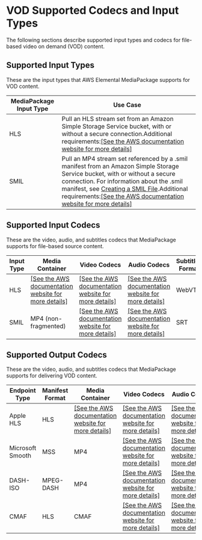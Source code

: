 # VOD Supported Codecs and Input Types<a name="supported-inputs-vod"></a>

The following sections describe supported input types and codecs for file\-based video on demand \(VOD\) content\.

## Supported Input Types<a name="supported-types-vod"></a>

These are the input types that AWS Elemental MediaPackage supports for VOD content\.


| MediaPackage Input Type | Use Case | 
| --- | --- | 
| HLS | Pull an HLS stream set from an Amazon Simple Storage Service bucket, with or without a secure connection\.Additional requirements:[\[See the AWS documentation website for more details\]](http://docs.aws.amazon.com/mediapackage/latest/ug/supported-inputs-vod.html) | 
| SMIL | Pull an MP4 stream set referenced by a \.smil manifest from an Amazon Simple Storage Service bucket, with or without a secure connection\. For information about the \.smil manifest, see [Creating a SMIL File](supported-inputs-vod-smil.md)\.Additional requirements:[\[See the AWS documentation website for more details\]](http://docs.aws.amazon.com/mediapackage/latest/ug/supported-inputs-vod.html) | 

## Supported Input Codecs<a name="suported-inputs-codecs-vod"></a>

These are the video, audio, and subtitles codecs that MediaPackage supports for file\-based source content\.


| Input Type | Media Container | Video Codecs | Audio Codecs | Subtitles Format | 
| --- | --- | --- | --- | --- | 
| HLS |  [\[See the AWS documentation website for more details\]](http://docs.aws.amazon.com/mediapackage/latest/ug/supported-inputs-vod.html)  |  [\[See the AWS documentation website for more details\]](http://docs.aws.amazon.com/mediapackage/latest/ug/supported-inputs-vod.html)  |  [\[See the AWS documentation website for more details\]](http://docs.aws.amazon.com/mediapackage/latest/ug/supported-inputs-vod.html)  | WebVTT | 
| SMIL | MP4 \(non\-fragmented\) |  [\[See the AWS documentation website for more details\]](http://docs.aws.amazon.com/mediapackage/latest/ug/supported-inputs-vod.html)  |  [\[See the AWS documentation website for more details\]](http://docs.aws.amazon.com/mediapackage/latest/ug/supported-inputs-vod.html)  | SRT | 

## Supported Output Codecs<a name="suported-outputs-codecs-vod"></a>

These are the video, audio, and subtitles codecs that MediaPackage supports for delivering VOD content\.


| Endpoint Type | Manifest Format | Media Container | Video Codecs | Audio Codecs | Subtitles Format | 
| --- | --- | --- | --- | --- | --- | 
| Apple HLS | HLS |  [\[See the AWS documentation website for more details\]](http://docs.aws.amazon.com/mediapackage/latest/ug/supported-inputs-vod.html)  |  [\[See the AWS documentation website for more details\]](http://docs.aws.amazon.com/mediapackage/latest/ug/supported-inputs-vod.html)  |  [\[See the AWS documentation website for more details\]](http://docs.aws.amazon.com/mediapackage/latest/ug/supported-inputs-vod.html)  | WebVTT | 
| Microsoft Smooth | MSS | MP4 |  [\[See the AWS documentation website for more details\]](http://docs.aws.amazon.com/mediapackage/latest/ug/supported-inputs-vod.html)  |  [\[See the AWS documentation website for more details\]](http://docs.aws.amazon.com/mediapackage/latest/ug/supported-inputs-vod.html)  | DFXP | 
| DASH\-ISO | MPEG\-DASH | MP4 |  [\[See the AWS documentation website for more details\]](http://docs.aws.amazon.com/mediapackage/latest/ug/supported-inputs-vod.html)  |  [\[See the AWS documentation website for more details\]](http://docs.aws.amazon.com/mediapackage/latest/ug/supported-inputs-vod.html)  | EBU\-TT | 
| CMAF | HLS | CMAF |  [\[See the AWS documentation website for more details\]](http://docs.aws.amazon.com/mediapackage/latest/ug/supported-inputs-vod.html)  |  [\[See the AWS documentation website for more details\]](http://docs.aws.amazon.com/mediapackage/latest/ug/supported-inputs-vod.html)  | WebVTT | 